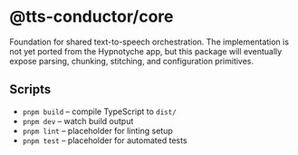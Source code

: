# @tts-conductor/core

Foundation for shared text-to-speech orchestration. The implementation is not yet ported from the Hypnotyche app, but this package will eventually expose parsing, chunking, stitching, and configuration primitives.

## Scripts
- `pnpm build` – compile TypeScript to `dist/`
- `pnpm dev` – watch build output
- `pnpm lint` – placeholder for linting setup
- `pnpm test` – placeholder for automated tests
